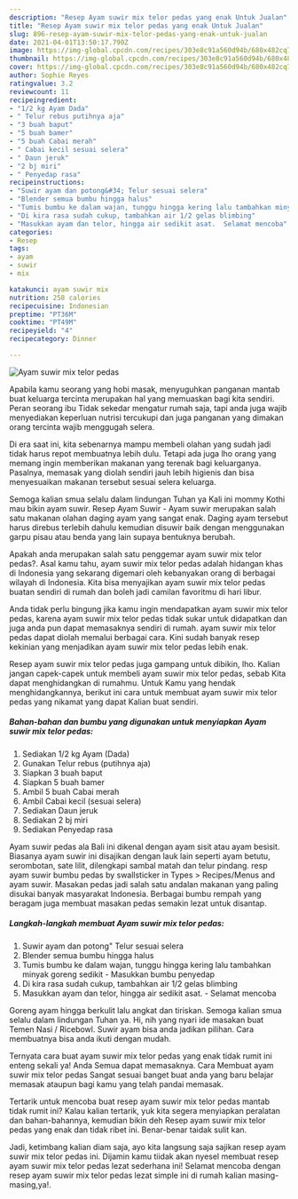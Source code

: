 ```yaml
---
description: "Resep Ayam suwir mix telor pedas yang enak Untuk Jualan"
title: "Resep Ayam suwir mix telor pedas yang enak Untuk Jualan"
slug: 896-resep-ayam-suwir-mix-telor-pedas-yang-enak-untuk-jualan
date: 2021-04-01T13:50:17.790Z
image: https://img-global.cpcdn.com/recipes/303e8c91a560d94b/680x482cq70/ayam-suwir-mix-telor-pedas-foto-resep-utama.jpg
thumbnail: https://img-global.cpcdn.com/recipes/303e8c91a560d94b/680x482cq70/ayam-suwir-mix-telor-pedas-foto-resep-utama.jpg
cover: https://img-global.cpcdn.com/recipes/303e8c91a560d94b/680x482cq70/ayam-suwir-mix-telor-pedas-foto-resep-utama.jpg
author: Sophie Reyes
ratingvalue: 3.2
reviewcount: 11
recipeingredient:
- "1/2 kg Ayam Dada"
- " Telur rebus putihnya aja"
- "3 buah baput"
- "5 buah bamer"
- "5 buah Cabai merah"
- " Cabai kecil sesuai selera"
- " Daun jeruk"
- "2 bj miri"
- " Penyedap rasa"
recipeinstructions:
- "Suwir ayam dan potong&#34; Telur sesuai selera"
- "Blender semua bumbu hingga halus"
- "Tumis bumbu ke dalam wajan, tunggu hingga kering lalu tambahkan minyak goreng sedikit  Masukkan bumbu penyedap"
- "Di kira rasa sudah cukup, tambahkan air 1/2 gelas blimbing"
- "Masukkan ayam dan telor, hingga air sedikit asat.  Selamat mencoba"
categories:
- Resep
tags:
- ayam
- suwir
- mix

katakunci: ayam suwir mix 
nutrition: 258 calories
recipecuisine: Indonesian
preptime: "PT36M"
cooktime: "PT49M"
recipeyield: "4"
recipecategory: Dinner

---
```



![Ayam suwir mix telor pedas](https://img-global.cpcdn.com/recipes/303e8c91a560d94b/680x482cq70/ayam-suwir-mix-telor-pedas-foto-resep-utama.jpg)

Apabila kamu seorang yang hobi masak, menyuguhkan panganan mantab buat keluarga tercinta merupakan hal yang memuaskan bagi kita sendiri. Peran seorang ibu Tidak sekedar mengatur rumah saja, tapi anda juga wajib menyediakan keperluan nutrisi tercukupi dan juga panganan yang dimakan orang tercinta wajib menggugah selera.

Di era  saat ini, kita sebenarnya mampu membeli olahan yang sudah jadi tidak harus repot membuatnya lebih dulu. Tetapi ada juga lho orang yang memang ingin memberikan makanan yang terenak bagi keluarganya. Pasalnya, memasak yang diolah sendiri jauh lebih higienis dan bisa menyesuaikan makanan tersebut sesuai selera keluarga. 

Semoga kalian smua selalu dalam lindungan Tuhan ya Kali ini mommy Kothi mau bikin ayam suwir. Resep Ayam Suwir - Ayam suwir merupakan salah satu makanan olahan daging ayam yang sangat enak. Daging ayam tersebut harus direbus terlebih dahulu kemudian disuwir baik dengan menggunakan garpu pisau atau benda yang lain supaya bentuknya berubah.

Apakah anda merupakan salah satu penggemar ayam suwir mix telor pedas?. Asal kamu tahu, ayam suwir mix telor pedas adalah hidangan khas di Indonesia yang sekarang digemari oleh kebanyakan orang di berbagai wilayah di Indonesia. Kita bisa menyajikan ayam suwir mix telor pedas buatan sendiri di rumah dan boleh jadi camilan favoritmu di hari libur.

Anda tidak perlu bingung jika kamu ingin mendapatkan ayam suwir mix telor pedas, karena ayam suwir mix telor pedas tidak sukar untuk didapatkan dan juga anda pun dapat memasaknya sendiri di rumah. ayam suwir mix telor pedas dapat diolah memalui berbagai cara. Kini sudah banyak resep kekinian yang menjadikan ayam suwir mix telor pedas lebih enak.

Resep ayam suwir mix telor pedas juga gampang untuk dibikin, lho. Kalian jangan capek-capek untuk membeli ayam suwir mix telor pedas, sebab Kita dapat menghidangkan di rumahmu. Untuk Kamu yang hendak menghidangkannya, berikut ini cara untuk membuat ayam suwir mix telor pedas yang nikamat yang dapat Kalian buat sendiri.

<!--inarticleads1-->

##### Bahan-bahan dan bumbu yang digunakan untuk menyiapkan Ayam suwir mix telor pedas:

1. Sediakan 1/2 kg Ayam (Dada)
1. Gunakan  Telur rebus (putihnya aja)
1. Siapkan 3 buah baput
1. Siapkan 5 buah bamer
1. Ambil 5 buah Cabai merah
1. Ambil  Cabai kecil (sesuai selera)
1. Sediakan  Daun jeruk
1. Sediakan 2 bj miri
1. Sediakan  Penyedap rasa


Ayam suwir pedas ala Bali ini dikenal dengan ayam sisit atau ayam besisit. Biasanya ayam suwir ini disajikan dengan lauk lain seperti ayam betutu, serombotan, sate lilit, dilengkapi sambal matah dan telur pindang. resp ayam suwir bumbu pedas by swallsticker in Types &gt; Recipes/Menus and ayam suwir. Masakan pedas jadi salah satu andalan makanan yang paling disukai banyak masyarakat Indonesia. Berbagai bumbu rempah yang beragam juga membuat masakan pedas semakin lezat untuk disantap. 

<!--inarticleads2-->

##### Langkah-langkah membuat Ayam suwir mix telor pedas:

1. Suwir ayam dan potong&#34; Telur sesuai selera
1. Blender semua bumbu hingga halus
1. Tumis bumbu ke dalam wajan, tunggu hingga kering lalu tambahkan minyak goreng sedikit  - Masukkan bumbu penyedap
1. Di kira rasa sudah cukup, tambahkan air 1/2 gelas blimbing
1. Masukkan ayam dan telor, hingga air sedikit asat.  - Selamat mencoba


Goreng ayam hingga berkulit lalu angkat dan tiriskan. Semoga kalian smua selalu dalam lindungan Tuhan ya. Hi, nih yang nyari ide masakan buat Temen Nasi / Ricebowl. Suwir ayam bisa anda jadikan pilihan. Cara membuatnya bisa anda ikuti dengan mudah. 

Ternyata cara buat ayam suwir mix telor pedas yang enak tidak rumit ini enteng sekali ya! Anda Semua dapat memasaknya. Cara Membuat ayam suwir mix telor pedas Sangat sesuai banget buat anda yang baru belajar memasak ataupun bagi kamu yang telah pandai memasak.

Tertarik untuk mencoba buat resep ayam suwir mix telor pedas mantab tidak rumit ini? Kalau kalian tertarik, yuk kita segera menyiapkan peralatan dan bahan-bahannya, kemudian bikin deh Resep ayam suwir mix telor pedas yang enak dan tidak ribet ini. Benar-benar taidak sulit kan. 

Jadi, ketimbang kalian diam saja, ayo kita langsung saja sajikan resep ayam suwir mix telor pedas ini. Dijamin kamu tiidak akan nyesel membuat resep ayam suwir mix telor pedas lezat sederhana ini! Selamat mencoba dengan resep ayam suwir mix telor pedas lezat simple ini di rumah kalian masing-masing,ya!.

